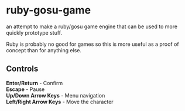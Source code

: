 # ruby-gosu-game
an attempt to make a ruby/gosu game engine that can be used to more quickly prototype stuff.

Ruby is probably no good for games so this is more useful as a proof of concept than for anything else.

<h2>Controls</h2>
<p>
<strong>Enter/Return</strong> - Confirm<br>
<strong>Escape</strong> - Pause<br>
<strong>Up/Down Arrow Keys</strong> - Menu navigation<br>
<strong>Left/Right Arrow Keys</strong> - Move the character
</p>
